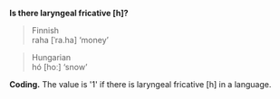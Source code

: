 **Is there laryngeal fricative [h]?**

>Finnish<br/>
>raha [ˈra.ha] ‘money’

>Hungarian<br/>
>hó [hoː] ‘snow’

**Coding.** The value is '1' if there is laryngeal fricative [h] in a language.
